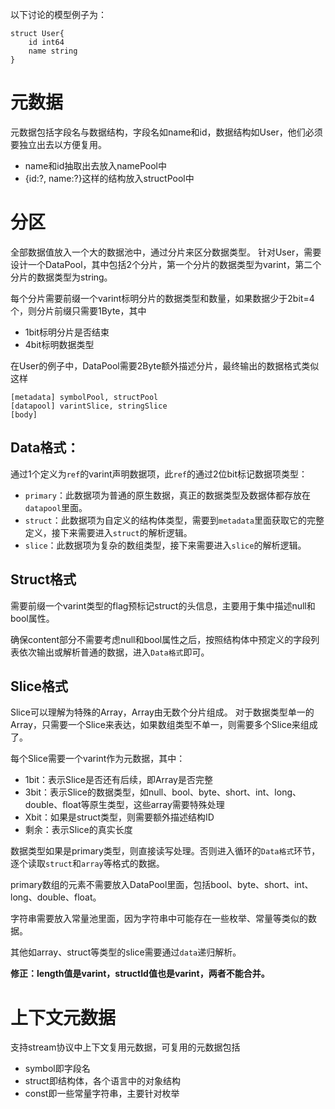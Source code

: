 以下讨论的模型例子为：

```golang
struct User{
    id int64
    name string
}
```

# 元数据

元数据包括字段名与数据结构，字段名如name和id，数据结构如User，他们必须要独立出去以方便复用。

+ name和id抽取出去放入namePool中
+ {id:?, name:?}这样的结构放入structPool中

# 分区

全部数据值放入一个大的数据池中，通过分片来区分数据类型。
针对User，需要设计一个DataPool，其中包括2个分片，第一个分片的数据类型为varint，第二个分片的数据类型为string。

每个分片需要前缀一个varint标明分片的数据类型和数量，如果数据少于2bit=4个，则分片前缀只需要1Byte，其中

+ 1bit标明分片是否结束
+ 4bit标明数据类型

在User的例子中，DataPool需要2Byte额外描述分片，最终输出的数据格式类似这样

```
[metadata] symbolPool, structPool
[datapool] varintSlice, stringSlice
[body]
```

## Data格式：

通过1个定义为`ref`的varint声明数据项，此`ref`的通过2位bit标记数据项类型：

+ `primary`：此数据项为普通的原生数据，真正的数据类型及数据体都存放在`datapool`里面。
+ `struct`：此数据项为自定义的结构体类型，需要到`metadata`里面获取它的完整定义，接下来需要进入`struct`的解析逻辑。
+ `slice`：此数据项为复杂的数组类型，接下来需要进入`slice`的解析逻辑。

## Struct格式

需要前缀一个varint类型的flag预标记struct的头信息，主要用于集中描述null和bool属性。

确保content部分不需要考虑null和bool属性之后，按照结构体中预定义的字段列表依次输出或解析普通的数据，进入`Data格式`即可。

## Slice格式

Slice可以理解为特殊的Array，Array由无数个分片组成。
对于数据类型单一的Array，只需要一个Slice来表达，如果数组类型不单一，则需要多个Slice来组成了。

每个Slice需要一个varint作为元数据，其中：

+ 1bit：表示Slice是否还有后续，即Array是否完整
+ 3bit：表示Slice的数据类型，如null、bool、byte、short、int、long、double、float等原生类型，这些array需要特殊处理
+ Xbit：如果是struct类型，则需要额外描述结构ID
+ 剩余：表示Slice的真实长度

数据类型如果是primary类型，则直接读写处理。否则进入循环的`Data格式`环节，逐个读取`struct`和`array`等格式的数据。

primary数组的元素不需要放入DataPool里面，包括bool、byte、short、int、long、double、float。

字符串需要放入常量池里面，因为字符串中可能存在一些枚举、常量等类似的数据。

其他如array、struct等类型的slice需要通过`data`递归解析。

**修正：length值是varint，structId值也是varint，两者不能合并。**

# 上下文元数据

支持stream协议中上下文复用元数据，可复用的元数据包括

+ symbol即字段名
+ struct即结构体，各个语言中的对象结构
+ const即一些常量字符串，主要针对枚举

